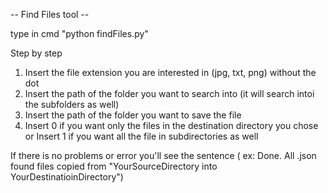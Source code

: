 -- Find Files tool --

type in cmd "python findFiles.py"

Step by step 
1) Insert the file extension you are interested in (jpg, txt, png) without the dot
2) Insert the path of the folder you want to search into (it will search intoi the subfolders as well)
3) Insert the path of the folder you want to save the file 
4) Insert 0 if you want only the files in the destination directory you chose or Insert 1 if you want all the file in subdirectories as well

If there is no problems or error you'll see the sentence ( ex: Done. All .json found files copied from "YourSourceDirectory into YourDestinatioinDirectory")
